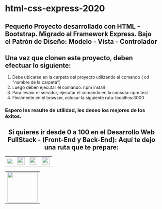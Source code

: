 <h1>html-css-express-2020</h1>
<h2>Pequeño Proyecto desarrollado con HTML - Bootstrap. Migrado al Framework  Express. Bajo el Patrón de Diseño: Modelo - Vista - Controlador</h2>

<h2>Una vez que clonen este proyecto, deben efectuar lo siguiente: </h2>
<ol>
  <li> Debe ubicarse en la carpeta del proyecto utilizando el comando ( cd "nombre de la carpeta") </li> 
  <li> Luego deben ejecutar el comando: npm install</li>
  <li> Para levanr el servidor, ejecutar el comando en la consola: npm test </li>
  <li>Finalmente en el browser, colocar la siguiente ruta: localhos:3000</li>
</ol>
<h3>Espero les resulte de utilidad, les deseo los mejores de los éxitos. </h3>


<h2 style="text-align:center">Si quieres ir desde 0 a 100 en el <strong>Desarrollo Web FullStack</strong> - (Front-End y Back-End): Aquí te dejo una ruta que te prepare:</h2>
<table>
  <tr>
    <td>
      <a href="https://cedavilu.com/curso-desarrollo-web-detalle.html" target="_blank"> <img src="https://cedavilu.com/assets/img/cursos/cursos-1.png" > </a>      
    </td>
    <td>
       <a href="https://cedavilu.com/curso-javascript-detalle.html" target="_blank"><img style="width:25" src="https://cedavilu.com/assets/img/cursos/cursos-2.png" ></a>      
    </td>
    <td>
      <a href= "https://cedavilu.com/curso-javascript-avanzado-detalle.html" target="_blank"><img style="width:25" src="https://cedavilu.com/assets/img/cursos/cursos-3.png" ></a>
    </td>
    <td>
    <a href="https://cedavilu.com/curso-nodejs-detalle.html" target="_blank"> <img style="width:25" src="https://cedavilu.com/assets/img/cursos/cursos-4.png" ></a>
    </td>
  </tr>
</table>

<table>
  <tr>  
    <td>
       <a href= "https://cedavilu.com/" target="_blank"> <img style="width: 100" src="https://adanielf.files.wordpress.com/2020/04/frase-daniel-fuentes.jpg"></a>
    </td> 
  </tr>
</table>
